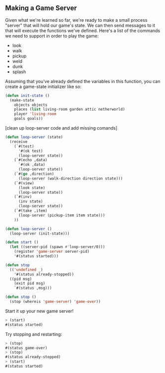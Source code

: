 ## Making a Game Server

Given what we're learned so far, we're ready to make a small process "server" that will hold our game's state. We can then send messages to it that will execute the functions we've defined. Here's a list of the commands we need to support in order to play the game:

* look
* walk
* pickup
* weld
* dunk
* splash

Assuming that you've already defined the variables in this function, you can
create a game-state initializer like so:

```lisp
(defun init-state ()
  (make-state
    objects objects
    places (list living-room garden attic netherworld)
    player 'living-room
    goals goals))
```

[clean up loop-server code and add missing comands]

```lisp
(defun loop-server (state)
  (receive
    (`#(test)
      '#(ok test)
      (loop-server state))
    (`#(echo ,data)
      `#(ok ,data)
      (loop-server state))
    (`#(go ,direction)
      (loop-server (walk-direction direction state)))
    (`#(view)
      (look state)
      (loop-server state))
    (`#(inv)
      (inv state)
      (loop-server state))
    (`#(take ,item)
      (loop-server (pickup-item item state)))
    ))

(defun loop-server ()
  (loop-server (init-state)))
```

```lisp
(defun start ()
  (let ((server-pid (spawn #'loop-server/0)))
    (register 'game-server server-pid)
    '#(status started)))

(defun stop
  (('undefined _)
    '#(status already-stopped))
  ((pid msg)
    (exit pid msg)
    `#(status ,msg)))

(defun stop ()
  (stop (whereis 'game-server) 'game-over))
```

Start it up your new game server!

```lisp
> (start)
#(status started)
```

Try stopping and restarting:

```lisp
> (stop)
#(status game-over)
> (stop)
#(status already-stopped)
> (start)
#(status started)
```
